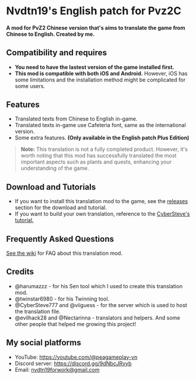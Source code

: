 # Nvdtn19's English patch for Pvz2C
#### A mod for PvZ2 Chinese version that's aims to translate the game from Chinese to English. Created by me.

## Compatibility and requires
- **You need to have the lastest version of the game installed first.**
- **This mod is compatible with both iOS and Android.** However, iOS has some limitations and the installation method might be complicated for some users.

## Features
- Translated texts from Chinese to English in-game. 
- Translated texts in-game use Cafeteria font, same as the international version.
- Some extra features. **(Only available in the English patch Plus Edition)**

> **Note:** 
> This translation is not a fully completed product. However, it's worth noting that this mod has successfully translated the most important aspects such as plants and quests, enhancing your understanding of the game.

## Download and Tutorials
- If you want to install this translation mod to the game, see the [releases](https://github.com/Nvdtn19/nvdtn19-pvz2c-english-patch/releases) section for the download and tutorial. 
- If you want to build your own translation, reference to the [CyberSteve's tutorial.](https://github.com/CyberSteve777/cybersteve777.github.io)

## Frequently Asked Questions
[See the wiki](https://github.com/Nvdtn19/nvdtn19-pvz2c-english-patch/wiki/Frequently-Asked-Questions) for FAQ about this translation mod.

## Credits
- @harumazzz - for his Sen tool which I used to create this translation mod.
- @twinstar6980 - for his Twinning tool.
- @CyberSteve777 and @viiguess - for the server which is used to host the translation file.
- @evilhack28 and @Nectarinna - translators and helpers.
And some other people that helped me growing this project!

## My social platforms
- YouTube: https://youtube.com/@peagameplay-vn
- Discord server: https://discord.gg/9dNbcJRvyb
- Email: nvdtn19forwork@gmail.com

